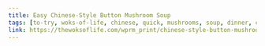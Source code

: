 ```yaml
---
title: Easy Chinese-Style Button Mushroom Soup
tags: [to-try, woks-of-life, chinese, quick, mushrooms, soup, dinner, cilantro]
link: https://thewoksoflife.com/wprm_print/chinese-style-button-mushroom-soup
---
```


